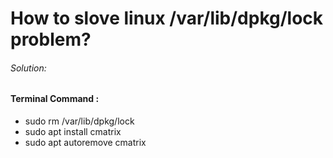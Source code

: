 # How to slove linux /var/lib/dpkg/lock problem? 

<h6>Solution:</h6>

<h4>Terminal Command :</h4>

+ sudo rm /var/lib/dpkg/lock
+ sudo apt install cmatrix
+ sudo apt autoremove cmatrix





